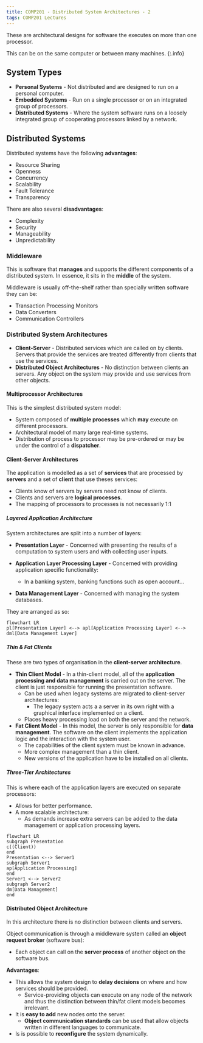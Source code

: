 ```yaml
---
title: COMP201 - Distributed System Architectures - 2
tags: COMP201 Lectures
---
```

These are architectural designs for software the executes on more than one processor.

This can be on the same computer or between many machines.
{:.info}

## System Types

* **Personal Systems** - Not distributed and are designed to run on a personal computer.
* **Embedded Systems** - Run on a single processor or on an integrated group of processors.
* **Distributed Systems** - Where the system software runs on a loosely integrated group of cooperating processors linked by a network.

## Distributed Systems
Distributed systems have the following **advantages**:

* Resource Sharing
* Openness
* Concurrency
* Scalability
* Fault Tolerance
* Transparency

There are also several **disadvantages**:

* Complexity
* Security
* Manageability
* Unpredictability

### Middleware

This is software that **manages** and supports the different components of a distributed system. In essence, it sits in the **middle** of the system.

Middleware is usually off-the-shelf rather than
specially written software they can be:

* Transaction Processing Monitors
* Data Converters
* Communication Controllers

### Distributed System Architectures

* **Client-Server** - Distributed services which are called on by clients. Servers that provide the services are treated differently from clients that use the services.
* **Distributed Object Architectures** - No distinction between clients an servers. Any object on the system may provide and use services from other objects.

#### Multiprocessor Architectures
This is the simplest distributed system model:

* System composed of **multiple processes** which **may** execute on different processors.
* Architectural model of many large real-time systems.
* Distribution of process to processor may be pre-ordered or may be under the control of a **dispatcher**.

#### Client-Server Architectures
The application is modelled as a set of **services** that are processed by **servers** and a set of **client** that use theses services:

* Clients know of servers by servers need not know of clients.
* Clients and servers are **logical processes**.
* The mapping of processors to processes is not necessarily 1:1

##### Layered Application Architecture
System architectures are split into a number of layers:

* **Presentation Layer** - Concerned with presenting the results of a computation to system users and with collecting user inputs.

* **Application Layer Processing Layer** - Concerned with providing application specific functionality:
	* In a banking system, banking functions such as open account...
	
* **Data Management Layer** - Concerned with managing the system databases.

They are arranged as so:

```mermaid
flowchart LR
pl[Presentation Layer] <--> apl[Application Processing Layer] <--> dml[Data Management Layer]
```

##### Thin & Fat Clients
These are two types of organisation in the **client-server architecture**. 

* **Thin Client Model** - In a thin-client model, all of the **application processing and data management** is carried out on the server. The client is just responsible for running the presentation software.
	* Can be used when legacy systems are migrated to client-server architectures:
		* The legacy system acts a a server in its own right with a graphical interface implemented on a client.
	* Places heavy processing load on both the server and the network.
* **Fat Client Model** - In this model, the server is only responsible for **data management**. The software on the client implements the application logic and the interaction with the system user.
	* The capabilities of the client system must be known in advance.
	* More complex management than a thin client.
	* New versions of the application have to be installed on all clients.
	
##### Three-Tier Architectures
This is where each of the application layers are executed on separate processors:

* Allows for better performance.
* A more scalable architecture:
	* As demands increase extra servers can be added to the data management or application processing layers.
	
```mermaid
flowchart LR
subgraph Presentation
c((Client))
end
Presentation <--> Server1
subgraph Server1
ap[Application Processing]
end
Server1 <--> Server2
subgraph Server2
dm[Data Management]
end
```

#### Distributed Object Architecture
In this architecture there is no distinction between clients and servers.

Object communication is through a middleware system called an **object request broker** (software bus):

* Each object can call on the **server process** of another object on the software bus.

**Advantages**:

* This allows the system design to **delay decisions** on where and how services should be provided.
	* Service-providing objects can execute on any node of the network and thus the distinction between thin/fat client models becomes irrelevant.
* It is **easy to add** new nodes onto the server.
	* **Object communication standards** can be used that allow objects written in different languages to communicate.
* Is is possible to **reconfigure** the system dynamically. 
